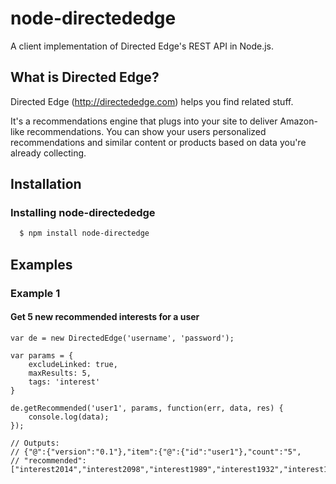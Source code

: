 # node-directededge

A client implementation of Directed Edge's REST API in Node.js. 

## What is Directed Edge?
Directed Edge (http://directededge.com) helps you find related stuff.

It's a recommendations engine that plugs into your site to deliver Amazon-like recommendations. You can show your users personalized recommendations and similar content or products based on data you're already collecting.

## Installation

### Installing node-directededge
``` bash
  $ npm install node-directedge
```

## Examples

### Example 1

#### Get 5 new recommended interests for a user

    var de = new DirectedEdge('username', 'password');

    var params = {
    	excludeLinked: true,
    	maxResults: 5,
    	tags: 'interest'
    }

    de.getRecommended('user1', params, function(err, data, res) {
    	console.log(data);
    });
    
    // Outputs:
    // {"@":{"version":"0.1"},"item":{"@":{"id":"user1"},"count":"5",
    // "recommended":["interest2014","interest2098","interest1989","interest1932","interest1977"]}}
    